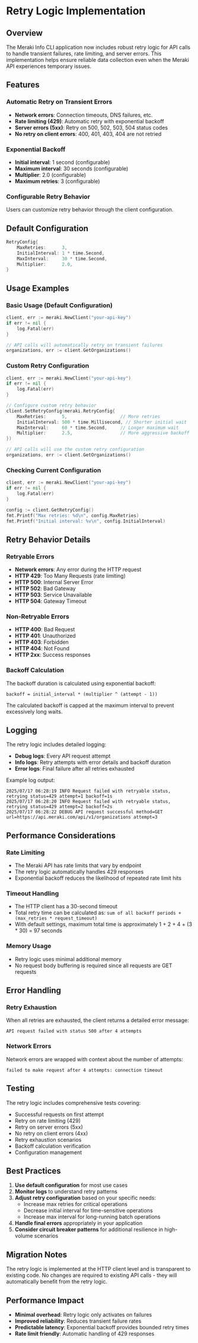 # Retry Logic Implementation

## Overview

The Meraki Info CLI application now includes robust retry logic for API calls to handle transient failures, rate limiting, and server errors. This implementation helps ensure reliable data collection even when the Meraki API experiences temporary issues.

## Features

### Automatic Retry on Transient Errors
- **Network errors**: Connection timeouts, DNS failures, etc.
- **Rate limiting (429)**: Automatic retry with exponential backoff
- **Server errors (5xx)**: Retry on 500, 502, 503, 504 status codes
- **No retry on client errors**: 400, 401, 403, 404 are not retried

### Exponential Backoff
- **Initial interval**: 1 second (configurable)
- **Maximum interval**: 30 seconds (configurable)
- **Multiplier**: 2.0 (configurable)
- **Maximum retries**: 3 (configurable)

### Configurable Retry Behavior
Users can customize retry behavior through the client configuration.

## Default Configuration

```go
RetryConfig{
    MaxRetries:      3,
    InitialInterval: 1 * time.Second,
    MaxInterval:     30 * time.Second,
    Multiplier:      2.0,
}
```

## Usage Examples

### Basic Usage (Default Configuration)
```go
client, err := meraki.NewClient("your-api-key")
if err != nil {
    log.Fatal(err)
}

// API calls will automatically retry on transient failures
organizations, err := client.GetOrganizations()
```

### Custom Retry Configuration
```go
client, err := meraki.NewClient("your-api-key")
if err != nil {
    log.Fatal(err)
}

// Configure custom retry behavior
client.SetRetryConfig(meraki.RetryConfig{
    MaxRetries:      5,                    // More retries
    InitialInterval: 500 * time.Millisecond, // Shorter initial wait
    MaxInterval:     60 * time.Second,     // Longer maximum wait
    Multiplier:      2.5,                  // More aggressive backoff
})

// API calls will use the custom retry configuration
organizations, err := client.GetOrganizations()
```

### Checking Current Configuration
```go
client, err := meraki.NewClient("your-api-key")
if err != nil {
    log.Fatal(err)
}

config := client.GetRetryConfig()
fmt.Printf("Max retries: %d\n", config.MaxRetries)
fmt.Printf("Initial interval: %v\n", config.InitialInterval)
```

## Retry Behavior Details

### Retryable Errors
- **Network errors**: Any error during the HTTP request
- **HTTP 429**: Too Many Requests (rate limiting)
- **HTTP 500**: Internal Server Error
- **HTTP 502**: Bad Gateway
- **HTTP 503**: Service Unavailable
- **HTTP 504**: Gateway Timeout

### Non-Retryable Errors
- **HTTP 400**: Bad Request
- **HTTP 401**: Unauthorized
- **HTTP 403**: Forbidden
- **HTTP 404**: Not Found
- **HTTP 2xx**: Success responses

### Backoff Calculation
The backoff duration is calculated using exponential backoff:
```
backoff = initial_interval * (multiplier ^ (attempt - 1))
```

The calculated backoff is capped at the maximum interval to prevent excessively long waits.

## Logging

The retry logic includes detailed logging:
- **Debug logs**: Every API request attempt
- **Info logs**: Retry attempts with error details and backoff duration
- **Error logs**: Final failure after all retries exhausted

Example log output:
```
2025/07/17 06:28:19 INFO Request failed with retryable status, retrying status=429 attempt=1 backoff=1s
2025/07/17 06:28:20 INFO Request failed with retryable status, retrying status=429 attempt=2 backoff=2s
2025/07/17 06:28:22 DEBUG API request successful method=GET url=https://api.meraki.com/api/v1/organizations attempt=3
```

## Performance Considerations

### Rate Limiting
- The Meraki API has rate limits that vary by endpoint
- The retry logic automatically handles 429 responses
- Exponential backoff reduces the likelihood of repeated rate limit hits

### Timeout Handling
- The HTTP client has a 30-second timeout
- Total retry time can be calculated as: `sum of all backoff periods + (max_retries * request_timeout)`
- With default settings, maximum total time is approximately 1 + 2 + 4 + (3 * 30) = 97 seconds

### Memory Usage
- Retry logic uses minimal additional memory
- No request body buffering is required since all requests are GET requests

## Error Handling

### Retry Exhaustion
When all retries are exhausted, the client returns a detailed error message:
```
API request failed with status 500 after 4 attempts
```

### Network Errors
Network errors are wrapped with context about the number of attempts:
```
failed to make request after 4 attempts: connection timeout
```

## Testing

The retry logic includes comprehensive tests covering:
- Successful requests on first attempt
- Retry on rate limiting (429)
- Retry on server errors (5xx)
- No retry on client errors (4xx)
- Retry exhaustion scenarios
- Backoff calculation verification
- Configuration management

## Best Practices

1. **Use default configuration** for most use cases
2. **Monitor logs** to understand retry patterns
3. **Adjust retry configuration** based on your specific needs:
   - Increase max retries for critical operations
   - Decrease initial interval for time-sensitive operations
   - Increase max interval for long-running batch operations
4. **Handle final errors** appropriately in your application
5. **Consider circuit breaker patterns** for additional resilience in high-volume scenarios

## Migration Notes

The retry logic is implemented at the HTTP client level and is transparent to existing code. No changes are required to existing API calls - they will automatically benefit from the retry logic.

## Performance Impact

- **Minimal overhead**: Retry logic only activates on failures
- **Improved reliability**: Reduces transient failure rates
- **Predictable latency**: Exponential backoff provides bounded retry times
- **Rate limit friendly**: Automatic handling of 429 responses
